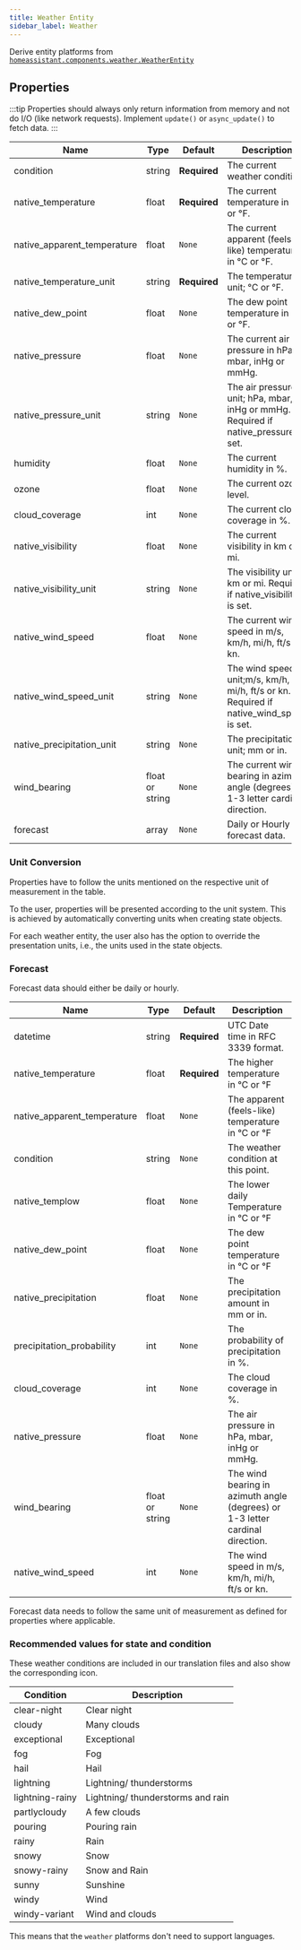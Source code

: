 ```yaml
---
title: Weather Entity
sidebar_label: Weather
---
```


Derive entity platforms from [`homeassistant.components.weather.WeatherEntity`](https://github.com/home-assistant/home-assistant/blob/master/homeassistant/components/weather/__init__.py)

## Properties

:::tip
Properties should always only return information from memory and not do I/O (like network requests). Implement `update()` or `async_update()` to fetch data.
:::

| Name | Type | Default | Description
| ---- | ---- | ------- | -----------
| condition | string | **Required** | The current weather condition.
| native_temperature | float | **Required** | The current temperature in °C or °F.
| native_apparent_temperature | float | `None` | The current apparent (feels-like) temperature in °C or °F.
| native_temperature_unit | string | **Required** | The temperature unit; °C or °F.
| native_dew_point | float | `None` | The dew point temperature in °C or °F.
| native_pressure | float | `None` | The current air pressure in hPa, mbar, inHg or mmHg.
| native_pressure_unit | string | `None` | The air pressure unit; hPa, mbar, inHg or mmHg. Required if native_pressure is set.
| humidity | float | `None` | The current humidity in %.
| ozone | float | `None` | The current ozone level.
| cloud_coverage | int | `None` | The current cloud coverage in %.
| native_visibility | float | `None` | The current visibility in km or mi.
| native_visibility_unit | string | `None` | The visibility unit; km or mi. Required if native_visibility is set.
| native_wind_speed | float | `None` | The current wind speed in m/s, km/h, mi/h, ft/s or kn.
| native_wind_speed_unit | string | `None` | The wind speed unit;m/s, km/h, mi/h, ft/s or kn. Required if native_wind_speed is set.
| native_precipitation_unit | string | `None` | The precipitation unit; mm or in.
| wind_bearing | float or string | `None` | The current wind bearing in azimuth angle (degrees) or 1-3 letter cardinal direction.
| forecast | array | `None` | Daily or Hourly forecast data.

### Unit Conversion

Properties have to follow the units mentioned on the respective unit of measurement in the table.

To the user, properties will be presented according to the unit system. This is achieved by automatically converting units when creating state objects.

For each weather entity, the user also has the option to override the presentation units, i.e., the units used in the state objects.

### Forecast

Forecast data should either be daily or hourly.

| Name | Type | Default | Description
| ---- | ---- | ------- | -----------
| datetime | string | **Required** | UTC Date time in RFC 3339 format.
| native_temperature | float | **Required** | The higher temperature in °C or °F
| native_apparent_temperature | float | `None` | The apparent (feels-like) temperature in °C or °F
| condition | string | `None` | The weather condition at this point.
| native_templow | float | `None` | The lower daily Temperature in °C or °F
| native_dew_point | float | `None` | The dew point temperature in °C or °F
| native_precipitation | float | `None` | The precipitation amount in mm or in.
| precipitation_probability | int | `None` | The probability of precipitation in %.
| cloud_coverage | int | `None` | The cloud coverage in %.
| native_pressure | float | `None` | The air pressure in hPa, mbar, inHg or mmHg.
| wind_bearing | float or string | `None` | The wind bearing in azimuth angle (degrees) or 1-3 letter cardinal direction.
| native_wind_speed | int | `None` | The wind speed in m/s, km/h, mi/h, ft/s or kn.

Forecast data needs to follow the same unit of measurement as defined for properties where applicable.

### Recommended values for state and condition

These weather conditions are included in our translation files and also show the corresponding icon.

| Condition | Description
| --------- | -----------
| clear-night | Clear night
| cloudy | Many clouds
| exceptional | Exceptional
| fog | Fog
| hail | Hail
| lightning | Lightning/ thunderstorms
| lightning-rainy | Lightning/ thunderstorms and rain
| partlycloudy | A few clouds
| pouring | Pouring rain
| rainy | Rain
| snowy | Snow
| snowy-rainy | Snow and Rain
| sunny | Sunshine
| windy | Wind
| windy-variant | Wind and clouds

This means that the `weather` platforms don't need to support languages.
